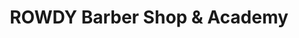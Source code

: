 ---
title: "ROWDY Barber Shop & Academy"
url: /berlin/rowdy-barber-shop-und-academy/
shop: Friseur
---